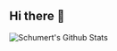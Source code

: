 ## Hi there 👋


<img align="left" alt="Schumert's Github Stats" src="https://github-readme-stats-lq9y5yprt-schumerts-projects.vercel.app/api?username=Schumert&show_icons=true&hide_border=true"/>
<!--
Here are some ideas to get you started:

- 🔭 I’m currently working on ...
- 🌱 I’m currently learning ...
- 👯 I’m looking to collaborate on ...
- 🤔 I’m looking for help with ...
- 💬 Ask me about ...
- 📫 How to reach me: ...
- 😄 Pronouns: ...
- ⚡ Fun fact: ...
-->
